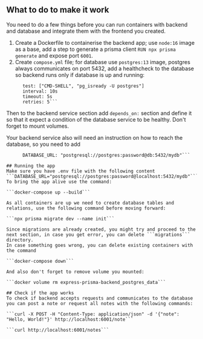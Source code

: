 ## What to do to make it work
You need to do a few things before you can run containers with backend and database and integrate them with the frontend you created.

1. Create a Dockerfile to containerise the backend app; use ```node:16``` image as a base, add a step to generate a prisma client ```RUN npx prisma generate``` and expose port ```6001```.
2. Create ```compose.yml``` file; for database use ```postgres:13``` image, postgres always communicates on port 5432, add a healthcheck to the database so backend runs only if database is up and running:

```healthcheck:
      test: ["CMD-SHELL", "pg_isready -U postgres"]
      interval: 10s
      timeout: 5s
      retries: 5```
```
Then to the backend service section add ```depends_on:``` section and define it so that it expect a condition of the database service to be healthy.
Don't forget to mount volumes.

Your backend service also will need an instruction on how to reach the database, so you need to add

```environment:
      DATABASE_URL: "postgresql://postgres:password@db:5432/mydb"```

## Running the app
Make sure you have .env file with the following content ```DATABASE_URL="postgresql://postgres:password@localhost:5432/mydb"```
To bring the app alive use the command:

```docker-compose up --build```

As all containers are up we need to create database tables and relations, use the following command before moving forward:

```npx prisma migrate dev --name init```

Since migrations are already created, you might try and proceed to the next section, in case you get error, you can delete ```migrations``` directory.
In case something goes wrong, you can delete existing containers with the command

```docker-compose down```

And also don't forget to remove volume you mounted:

```docker volume rm express-prisma-backend_postgres_data```

## Check if the app works
To check if backend accepts requests and communicates to the database you can post a note or request all notes with the following commands:

```curl -X POST -H "Content-Type: application/json" -d '{"note": "Hello, World!"}' http://localhost:6001/note```

```curl http://localhost:6001/notes```
